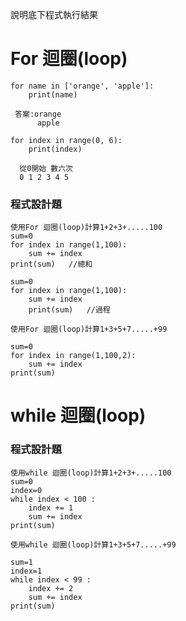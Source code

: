 說明底下程式執行結果

# For 迴圈(loop)
```
for name in ['orange', 'apple']:
	print(name)
  
 答案:orange
      apple

```

```
for index in range(0, 6):
	print(index)
  
  從0開始 數六次
  0 1 2 3 4 5

```

### 程式設計題
```
使用For 迴圈(loop)計算1+2+3+.....100
sum=0
for index in range(1,100):
    sum += index
print(sum)   //總和

sum=0
for index in range(1,100):
    sum += index
    print(sum)   //過程
```

```
使用For 迴圈(loop)計算1+3+5+7.....+99

sum=0
for index in range(1,100,2):
    sum += index
print(sum)

```

# while 迴圈(loop)




### 程式設計題
```
使用while 迴圈(loop)計算1+2+3+.....100
sum=0
index=0
while index < 100 :
    index += 1
    sum += index
print(sum)
```
```
使用while 迴圈(loop)計算1+3+5+7.....+99

sum=1
index=1
while index < 99 :
    index += 2
    sum += index
print(sum)
```
